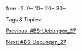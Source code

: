 free =2.
0−
10−
20−
30−

   Tags & Topics:
   

[Previous: #BS-Uebungen_27](BS-Uebungen_27.md)

[Next: #BS-Uebungen_27](BS-Uebungen_27.md)